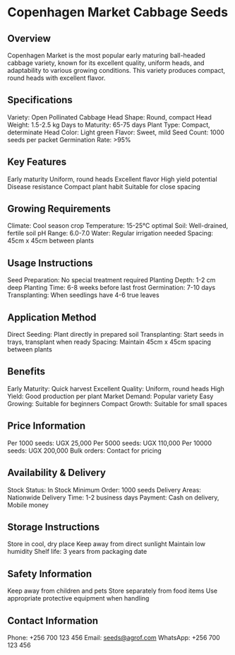 # Copenhagen Market Cabbage Seeds

## Overview
Copenhagen Market is the most popular early maturing ball-headed cabbage variety, known for its excellent quality, uniform heads, and adaptability to various growing conditions. This variety produces compact, round heads with excellent flavor.

## Specifications
Variety: Open Pollinated Cabbage
Head Shape: Round, compact
Head Weight: 1.5-2.5 kg
Days to Maturity: 65-75 days
Plant Type: Compact, determinate
Head Color: Light green
Flavor: Sweet, mild
Seed Count: 1000 seeds per packet
Germination Rate: >95%

## Key Features
Early maturity
Uniform, round heads
Excellent flavor
High yield potential
Disease resistance
Compact plant habit
Suitable for close spacing

## Growing Requirements
Climate: Cool season crop
Temperature: 15-25°C optimal
Soil: Well-drained, fertile soil
pH Range: 6.0-7.0
Water: Regular irrigation needed
Spacing: 45cm x 45cm between plants

## Usage Instructions
Seed Preparation: No special treatment required
Planting Depth: 1-2 cm deep
Planting Time: 6-8 weeks before last frost
Germination: 7-10 days
Transplanting: When seedlings have 4-6 true leaves

## Application Method
Direct Seeding: Plant directly in prepared soil
Transplanting: Start seeds in trays, transplant when ready
Spacing: Maintain 45cm x 45cm spacing between plants

## Benefits
Early Maturity: Quick harvest
Excellent Quality: Uniform, round heads
High Yield: Good production per plant
Market Demand: Popular variety
Easy Growing: Suitable for beginners
Compact Growth: Suitable for small spaces

## Price Information
Per 1000 seeds: UGX 25,000
Per 5000 seeds: UGX 110,000
Per 10000 seeds: UGX 200,000
Bulk orders: Contact for pricing

## Availability & Delivery
Stock Status: In Stock
Minimum Order: 1000 seeds
Delivery Areas: Nationwide
Delivery Time: 1-2 business days
Payment: Cash on delivery, Mobile money

## Storage Instructions
Store in cool, dry place
Keep away from direct sunlight
Maintain low humidity
Shelf life: 3 years from packaging date

## Safety Information
Keep away from children and pets
Store separately from food items
Use appropriate protective equipment when handling

## Contact Information
Phone: +256 700 123 456
Email: seeds@agrof.com
WhatsApp: +256 700 123 456
